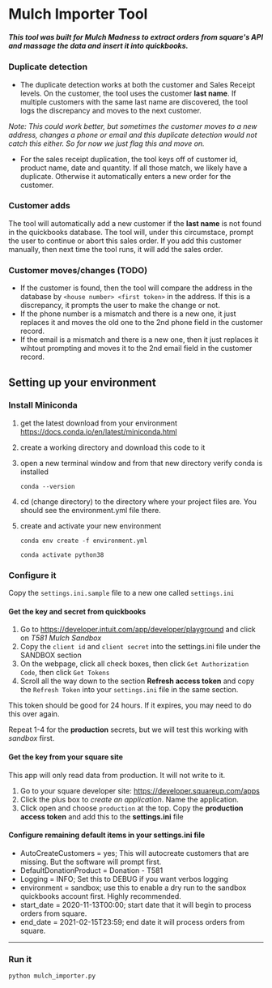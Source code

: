 # Mulch Importer Tool

##### This tool was built for Mulch Madness to extract orders from square's API and massage the data and insert it into quickbooks.

### Duplicate detection

* The duplicate detection works at both the customer and Sales Receipt levels. On the customer, the tool uses the customer **last name**.  If multiple customers with the same last name are discovered, the tool logs the discrepancy and moves to the next customer. 

*Note: This could work better, but sometimes the customer moves to a new address, changes a phone or email and this duplicate detection would not catch this either. So for now we just flag this and move on.*

* For the sales receipt duplication, the tool keys off of customer id, product name, date and quantity. If all those match, we likely have a duplicate. Otherwise it automatically enters a new order for the customer.

### Customer adds

The tool will automatically add a new customer if the **last name** is not found in the quickbooks database. The tool will, under this circumstace, prompt the user to continue or abort this sales order. If you add this customer manually, then next time the tool runs, it will add the sales order.

### Customer moves/changes (TODO)

* If the customer is found, then the tool will compare the address in the database by `<house number> <first token>` in the address. If this is a discrepancy, it prompts the user to make the change or not.
* If the phone number is a mismatch and there is a new one, it just replaces it and moves the old one to the 2nd phone field in the customer record.
* If the email is a mismatch and there is a new one, then it just replaces it wihtout prompting and moves it to the 2nd email field in the customer record.

## Setting up your environment

### Install Miniconda
1. get the latest download from your environment https://docs.conda.io/en/latest/miniconda.html
2. create a working directory and download this code to it
3. open a new terminal window and from that new directory verify conda is installed
    
    `conda --version`
    
4. cd (change directory) to the directory where your project files are. You should see the environment.yml file there.
    
5. create and activate your new environment
 
    `conda env create -f environment.yml`

    `conda activate python38`

### Configure it

Copy the `settings.ini.sample` file to a new one called `settings.ini`

#### Get the key and secret from quickbooks
1. Go to https://developer.intuit.com/app/developer/playground and click on *T581 Mulch Sandbox*
2. Copy the `client id` and `client secret` into the settings.ini file under the SANDBOX section
3. On the webpage, click all check boxes, then click `Get Authorization Code`, then click `Get Tokens`
4. Scroll all the way down to the section **Refresh access token** and copy the `Refresh Token` into your `settings.ini` file in the same section.

This token should be good for 24 hours. If it expires, you may need to do this over again.

Repeat 1-4 for the **production** secrets, but we will test this working with *sandbox* first.

#### Get the key from your square site

This app will only read data from production. It will not write to it.

1. Go to your square developer site: https://developer.squareup.com/apps
2. Click the plus box to *create an application*. Name the application.
3. Click open and choose `production` at the top. Copy the **production access token** and add this to the **settings.ini** file

#### Configure remaining default items in your settings.ini file
* AutoCreateCustomers = yes; This will autocreate customers that are missing. But the software will prompt first.
* DefaultDonationProduct = Donation - T581
* Logging = INFO; Set this to DEBUG if you want verbos logging
* environment = sandbox; use this to enable a dry run to the sandbox quickbooks account first. Highly recommended. 
* start_date = 2020-11-13T00:00; start date that it will begin to process orders from square.
* end_date = 2021-02-15T23:59; end date it will process orders from square.

---

### Run it

`python mulch_importer.py`
